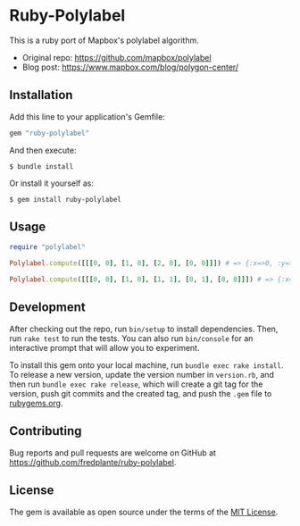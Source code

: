 # Ruby-Polylabel

This is a ruby port of Mapbox's polylabel algorithm.

- Original repo: https://github.com/mapbox/polylabel
- Blog post: https://www.mapbox.com/blog/polygon-center/

## Installation

Add this line to your application's Gemfile:

```ruby
gem "ruby-polylabel"
```

And then execute:

    $ bundle install

Or install it yourself as:

    $ gem install ruby-polylabel

## Usage

```ruby
require "polylabel"

Polylabel.compute([[[0, 0], [1, 0], [2, 0], [0, 0]]]) # => {:x=>0, :y=>0, :distance=>0}

Polylabel.compute([[[0, 0], [1, 0], [1, 1], [0, 1], [0, 0]]]) # => {:x=>0.5, :y=>0.5, :distance=>0.5}
```

## Development

After checking out the repo, run `bin/setup` to install dependencies. Then, run `rake test` to run the tests. You can also run `bin/console` for an interactive prompt that will allow you to experiment.

To install this gem onto your local machine, run `bundle exec rake install`. To release a new version, update the version number in `version.rb`, and then run `bundle exec rake release`, which will create a git tag for the version, push git commits and the created tag, and push the `.gem` file to [rubygems.org](https://rubygems.org).

## Contributing

Bug reports and pull requests are welcome on GitHub at https://github.com/fredplante/ruby-polylabel.

## License

The gem is available as open source under the terms of the [MIT License](https://opensource.org/licenses/MIT).
